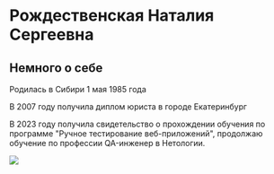 # Рождественская Наталия Сергеевна

## Немного о себе

Родилась в Сибири 1 мая 1985 года

В 2007 году получила диплом юриста в городе Екатеринбург

В 2023 году получила свидетельство о прохождении обучения по программе 
"Ручное тестирование веб-приложений", продолжаю обучение по профессии QA-инженер в Нетологии.

![](C:/Users/Nata/Desktop/img1.jpg)







